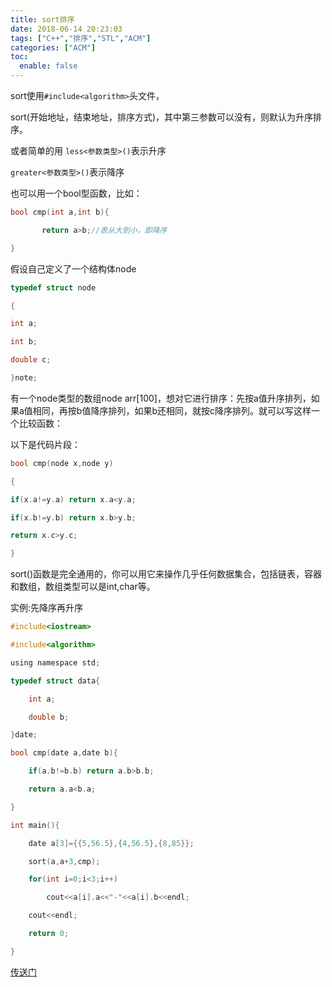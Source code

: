 ```yaml
---
title: sort排序
date: 2018-06-14 20:23:03
tags: ["C++","排序","STL","ACM"]
categories: ["ACM"]
toc:
  enable: false
---
```


sort使用`#include<algorithm>`头文件，

sort(开始地址，结束地址，排序方式)，其中第三参数可以没有，则默认为升序排序。

或者简单的用
`less<参数类型>()`表示升序

`greater<参数类型>()`表示降序

也可以用一个bool型函数，比如：
```cpp
bool cmp(int a,int b){

       return a>b;//表从大到小，即降序

}
```

假设自己定义了一个结构体node
```cpp
typedef struct node

{

int a;

int b;

double c;

}note;
```

有一个node类型的数组node arr[100]，想对它进行排序：先按a值升序排列，如果a值相同，再按b值降序排列，如果b还相同，就按c降序排列。就可以写这样一个比较函数：

以下是代码片段：
```cpp
bool cmp(node x,node y)

{

if(x.a!=y.a) return x.a<y.a;

if(x.b!=y.b) return x.b>y.b;

return x.c>y.c;

}
```

sort()函数是完全通用的，你可以用它来操作几乎任何数据集合，包括链表，容器和数组，数组类型可以是int,char等。

实例:先降序再升序
```c
#include<iostream>

#include<algorithm>

using namespace std;

typedef struct data{

    int a;

    double b;

}date;

bool cmp(date a,date b){

    if(a.b!=b.b) return a.b>b.b;

    return a.a<b.a;

}

int main(){

    date a[3]={{5,56.5},{4,56.5},{8,85}};

    sort(a,a+3,cmp);

    for(int i=0;i<3;i++)

        cout<<a[i].a<<"-"<<a[i].b<<endl;

    cout<<endl;

    return 0;

}
```
[传送门](https://weibo.com/ttarticle/p/show?id=2309404237869425234111&mod=zwenzhang)